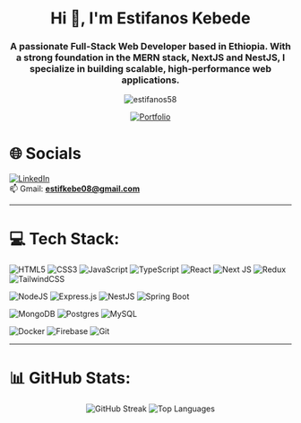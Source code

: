 <h1 align="center">Hi 👋, I'm Estifanos Kebede</h1>
<h3 align="center">A passionate Full-Stack Web Developer based in Ethiopia.  
With a strong foundation in the MERN stack, NextJS and NestJS, I specialize in building scalable, high-performance web applications.</h3>

<p align="center"> <img src="https://komarev.com/ghpvc/?username=estifanos58&label=Profile%20views&color=0e75b6&style=flat" alt="estifanos58" /> </p>

<p align="center">
 <a href="https://www.estifanos.tech" target="_blank"><img alt="Portfolio" src="https://img.shields.io/badge/Portfolio-000?logo=vercel&logoColor=yellow&style=for-the-badge" /></a>
</p>

# 🌐 Socials
[![LinkedIn](https://img.shields.io/badge/LinkedIn-%230077B5.svg?logo=linkedin&logoColor=white)](https://www.linkedin.com/in/estifanos-kebede)  
📫 Gmail: **estifkebe08@gmail.com**

---

# 💻 Tech Stack:
<p align="left">
  
<!-- Frontend -->
![HTML5](https://img.shields.io/badge/html5-%23E34F26.svg?style=for-the-badge&logo=html5&logoColor=white)
![CSS3](https://img.shields.io/badge/css3-%231572B6.svg?style=for-the-badge&logo=css3&logoColor=white)
![JavaScript](https://img.shields.io/badge/javascript-%23323330.svg?style=for-the-badge&logo=javascript&logoColor=%23F7DF1E)
![TypeScript](https://img.shields.io/badge/typescript-%23007ACC.svg?style=for-the-badge&logo=typescript&logoColor=white)
![React](https://img.shields.io/badge/react-%2320232a.svg?style=for-the-badge&logo=react&logoColor=%2361DAFB)
![Next JS](https://img.shields.io/badge/Next-black?style=for-the-badge&logo=next.js&logoColor=white)
![Redux](https://img.shields.io/badge/redux-%23593d88.svg?style=for-the-badge&logo=redux&logoColor=white)
![TailwindCSS](https://img.shields.io/badge/tailwindcss-%2338B2AC.svg?style=for-the-badge&logo=tailwind-css&logoColor=white)

<!-- Backend -->
![NodeJS](https://img.shields.io/badge/node.js-6DA55F?style=for-the-badge&logo=node.js&logoColor=white)
![Express.js](https://img.shields.io/badge/express.js-%23404d59.svg?style=for-the-badge&logo=express&logoColor=%2361DAFB)
![NestJS](https://img.shields.io/badge/nestjs-%23E0234E.svg?style=for-the-badge&logo=nestjs&logoColor=white)
![Spring Boot](https://img.shields.io/badge/spring%20boot-%236DB33F.svg?style=for-the-badge&logo=spring&logoColor=white)

<!-- Databases -->
![MongoDB](https://img.shields.io/badge/MongoDB-%234ea94b.svg?style=for-the-badge&logo=mongodb&logoColor=white)
![Postgres](https://img.shields.io/badge/postgres-%23316192.svg?style=for-the-badge&logo=postgresql&logoColor=white)
![MySQL](https://img.shields.io/badge/mysql-%2300f.svg?style=for-the-badge&logo=mysql&logoColor=white)

<!-- Tools -->
![Docker](https://img.shields.io/badge/docker-%230db7ed.svg?style=for-the-badge&logo=docker&logoColor=white)
![Firebase](https://img.shields.io/badge/firebase-%23039BE5.svg?style=for-the-badge&logo=firebase)
![Git](https://img.shields.io/badge/git-%23F05033.svg?style=for-the-badge&logo=git&logoColor=white)

</p>

---

# 📊 GitHub Stats:
<p align="center">
  <img src="https://github-readme-streak-stats.herokuapp.com/?user=estifanos58&theme=dark&hide_border=false" alt="GitHub Streak" />
  <img src="https://github-readme-stats.vercel.app/api/top-langs/?username=estifanos58&theme=dark&hide_border=false&include_all_commits=false&count_private=false&layout=compact" alt="Top Languages" />
</p>
